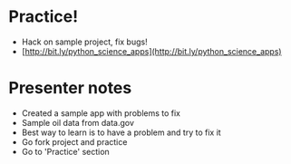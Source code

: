 # Practice!

- Hack on sample project, fix bugs!
- [http://bit.ly/python_science_apps](http://bit.ly/python_science_apps)

# Presenter notes

- Created a sample app with problems to fix
- Sample oil data from data.gov
- Best way to learn is to have a problem and try to fix it
- Go fork project and practice
- Go to 'Practice' section
